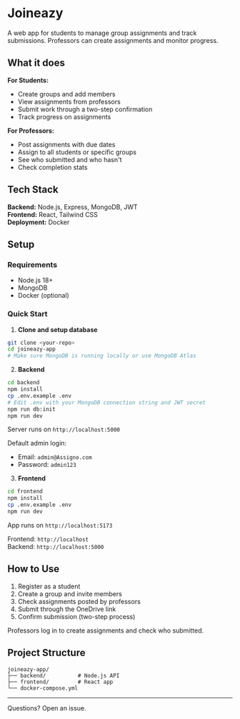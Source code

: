 # Joineazy

A web app for students to manage group assignments and track submissions. Professors can create assignments and monitor progress.

## What it does

**For Students:**
- Create groups and add members
- View assignments from professors
- Submit work through a two-step confirmation
- Track progress on assignments

**For Professors:**
- Post assignments with due dates
- Assign to all students or specific groups
- See who submitted and who hasn't
- Check completion stats

## Tech Stack

**Backend:** Node.js, Express, MongoDB, JWT  
**Frontend:** React, Tailwind CSS  
**Deployment:** Docker


## Setup

### Requirements
- Node.js 18+
- MongoDB
- Docker (optional)

### Quick Start

1. **Clone and setup database**
```bash
git clone <your-repo>
cd joineazy-app
# Make sure MongoDB is running locally or use MongoDB Atlas
```

2. **Backend**
```bash
cd backend
npm install
cp .env.example .env
# Edit .env with your MongoDB connection string and JWT secret
npm run db:init
npm run dev
```

Server runs on `http://localhost:5000`

Default admin login:
- Email: `admin@Assigno.com`
- Password: `admin123`

3. **Frontend**
```bash
cd frontend
npm install
cp .env.example .env
npm run dev
```

App runs on `http://localhost:5173`


Frontend: `http://localhost`  
Backend: `http://localhost:5000`

## How to Use

1. Register as a student
2. Create a group and invite members
3. Check assignments posted by professors
4. Submit through the OneDrive link
5. Confirm submission (two-step process)

Professors log in to create assignments and check who submitted.

## Project Structure

```
joineazy-app/
├── backend/          # Node.js API
├── frontend/         # React app
└── docker-compose.yml
```

---

Questions? Open an issue.
